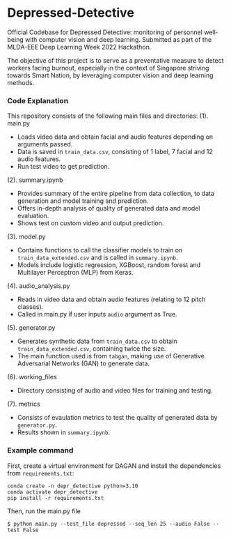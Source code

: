 # Depressed-Detective
Official Codebase for Depressed Detective: monitoring of personnel well-being with computer vision and deep learning.
Submitted as part of the MLDA-EEE Deep Learning Week 2022 Hackathon.

The objective of this project is to serve as a preventative measure to detect workers facing burnout, especially in the context of Singapore striving towards Smart Nation, by leveraging computer vision and deep learning methods.

### Code Explanation

This repository consists of the following main files and directories:
(1). main.py
- Loads video data and obtain facial and audio features depending on arguments passed.
- Data is saved in ```train_data.csv```, consisting of 1 label, 7 facial and 12 audio features.
- Run test video to get prediction.

(2). summary.ipynb
- Provides summary of the entire pipeline from data collection, to data generation and model training and prediction.
- Offers in-depth analysis of quality of generated data and model evaluation.
- Shows test on custom video and output prediction.

(3). model.py
- Contains functions to call the classifier models to train on ```train_data_extended.csv``` and is called in ```summary.ipynb```.
- Models include logistic regression, XGBoost, random forest and Multilayer Perceptron (MLP) from Keras.

(4). audio_analysis.py
- Reads in video data and obtain audio features (relating to 12 pitch classes).
- Called in main.py if user inputs ```audio``` argument as True.

(5). generator.py
- Generates synthetic data from ```train_data.csv``` to obtain ```train_data_extended.csv```, containing twice the size.
- The main function used is from ```tabgan```, making use of Generative Adversarial Networks (GAN) to generate data.

(6). working_files
- Directory consisting of audio and video files for training and testing.

(7). metrics
- Consists of evaulation metrics to test the quality of generated data by ```generator.py```. 
- Results shown in ```summary.ipynb```.

### Example command

First, create a virtual environment for DAGAN and install the dependencies from ```requirements.txt```:

```shell
conda create -n depr_detective python=3.10
conda activate depr_detective
pip install -r requirements.txt
``` 
Then, run the main.py file

```shell
$ python main.py --test_file depressed --seq_len 25 --audio False --test False
```
